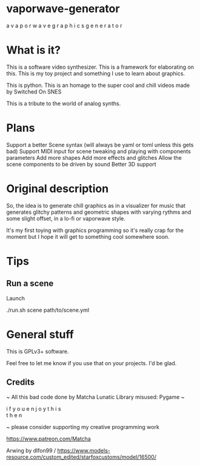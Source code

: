# vaporwave-generator
a    v a p o r w a v e    g r a p h i c s            g e n e r a t o r 

# What is it?

This is a software video synthesizer.
This is a framework for elaborating on this.
This is my toy project and something I use to learn about graphics.

This is python.
This is an homage to the super cool and chill videos made by Switched On SNES

This is a tribute to the world of analog synths.

# Plans

Support a better Scene syntax (will always be yaml or toml unless this gets bad)
Support MIDI input for scene tweaking and playing with components parameters
Add more shapes
Add more effects and glitches
Allow the scene components to be driven by sound
Better 3D support

# Original description

So, the idea is to generate chill graphics as in a visualizer for music that
generates glitchy patterns and geometric shapes with varying rythms and some
slight offset, in a lo-fi or vaporwave style.

It's my first toying with graphics programming so it's really crap for the
moment but I hope it will get to something cool somewhere soon.

# Tips
## Run a scene

Launch

./run.sh scene path/to/scene.yml



# General stuff

This is GPLv3+ software.

Feel free to let me know if you use that on your projects. I'd be glad.

## Credits

~ All this bad code done by Matcha Lunatic
Library misused: Pygame ~

i f   y o u  e n j o y    t h i s      
    t h e n

~ please consider supporting my creative programming work

https://www.patreon.com/Matcha

Arwing by dlfon99 / https://www.models-resource.com/custom_edited/starfoxcustoms/model/16500/


